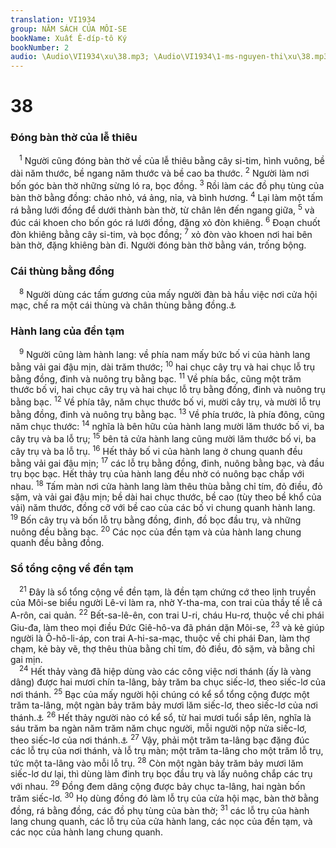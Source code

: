 ```yaml
---
translation: VI1934
group: NĂM SÁCH CỦA MÔI-SE
bookName: Xuất Ê-díp-tô Ký 
bookNumber: 2
audio: \Audio\VI1934\xu\38.mp3; \Audio\VI1934\1-ms-nguyen-thi\xu\38.mp3
---
```


<div class="title"><h1>38</h1><h3>Đóng bàn thờ của lễ thiêu</h3></div>
<span class="verse xu_38_1"> <sup>1</sup> Người cũng đóng bàn thờ về của lễ thiêu bằng cây si-tim, hình vuông, bề dài năm thước, bề ngang năm thước và bề cao ba thước. </span>
<span class="verse xu_38_2"><sup>2</sup> Người làm nơi bốn góc bàn thờ những sừng ló ra, bọc đồng. </span>
<span class="verse xu_38_3"><sup>3</sup> Rồi làm các đồ phụ tùng của bàn thờ bằng đồng: chảo nhỏ, vá ảng, nỉa, và bình hương. </span>
<span class="verse xu_38_4"><sup>4</sup> Lại làm một tấm rá bằng lưới đồng để dưới thành bàn thờ, từ chân lên đến ngang giữa, </span>
<span class="verse xu_38_5"><sup>5</sup> và đúc cái khoen cho bốn góc rá lưới đồng, đặng xỏ đòn khiêng. </span>
<span class="verse xu_38_6"><sup>6</sup> Đoạn chuốt đòn khiêng bằng cây si-tim, và bọc đồng; </span>
<span class="verse xu_38_7"><sup>7</sup> xỏ đòn vào khoen nơi hai bên bàn thờ, đặng khiêng bàn đi. Người đóng bàn thờ bằng ván, trống bộng. <br/></span>
<div class="title"><h3>Cái thùng bằng đồng</h3></div>
<span class="verse xu_38_8"> <sup>8</sup> Người dùng các tấm gương của mấy người đàn bà hầu việc nơi cửa hội mạc, chế ra một cái thùng và chân thùng bằng đồng.<a data-toggle="tooltip" data-placement="bottom" title="Xu 30:18">⚓</a><br/></span>
<div class="title"><h3>Hành lang của đền tạm</h3></div>
<span class="verse xu_38_9"> <sup>9</sup> Người cũng làm hành lang: về phía nam mấy bức bố vi của hành lang bằng vải gai đậu mịn, dài trăm thước; </span>
<span class="verse xu_38_10"><sup>10</sup> hai chục cây trụ và hai chục lỗ trụ bằng đồng, đinh và nuông trụ bằng bạc. </span>
<span class="verse xu_38_11"><sup>11</sup> Về phía bắc, cũng một trăm thước bố vi, hai chục cây trụ và hai chục lỗ trụ bằng đồng, đinh và nuông trụ bằng bạc. </span>
<span class="verse xu_38_12"><sup>12</sup> Về phía tây, năm chục thước bố vi, mười cây trụ, và mười lỗ trụ bằng đồng, đinh và nuông trụ bằng bạc. </span>
<span class="verse xu_38_13"><sup>13</sup> Về phía trước, là phía đông, cũng năm chục thước: </span>
<span class="verse xu_38_14"><sup>14</sup> nghĩa là bên hữu của hành lang mười lăm thước bố vi, ba cây trụ và ba lỗ trụ; </span>
<span class="verse xu_38_15"><sup>15</sup> bên tả cửa hành lang cũng mười lăm thước bố vi, ba cây trụ và ba lỗ trụ. </span>
<span class="verse xu_38_16"><sup>16</sup> Hết thảy bố vi của hành lang ở chung quanh đều bằng vải gai đậu mịn; </span>
<span class="verse xu_38_17"><sup>17</sup> các lỗ trụ bằng đồng, đinh, nuông bằng bạc, và đầu trụ bọc bạc. Hết thảy trụ của hành lang đều nhờ có nuông bạc chắp với nhau. </span>
<span class="verse xu_38_18"><sup>18</sup> Tấm màn nơi cửa hành lang làm thêu thùa bằng chỉ tím, đỏ điều, đỏ sặm, và vải gai đậu mịn; bề dài hai chục thước, bề cao (tùy theo bề khổ của vải) năm thước, đồng cỡ với bề cao của các bố vi chung quanh hành lang. </span>
<span class="verse xu_38_19"><sup>19</sup> Bốn cây trụ và bốn lỗ trụ bằng đồng, đinh, đồ bọc đầu trụ, và những nuông đều bằng bạc. </span>
<span class="verse xu_38_20"><sup>20</sup> Các nọc của đền tạm và của hành lang chung quanh đều bằng đồng. <br/></span>
<div class="title"><h3>Sổ tổng cộng về đền tạm</h3></div>
<span class="verse xu_38_21"> <sup>21</sup> Đây là sổ tổng cộng về đền tạm, là đền tạm chứng cớ theo lịnh truyền của Môi-se biểu người Lê-vi làm ra, nhờ Y-tha-ma, con trai của thầy tế lễ cả A-rôn, cai quản. </span>
<span class="verse xu_38_22"><sup>22</sup> Bết-sa-lê-ên, con trai U-ri, cháu Hu-rơ, thuộc về chi phái Giu-đa, làm theo mọi điều Đức Giê-hô-va đã phán dặn Môi-se, </span>
<span class="verse xu_38_23"><sup>23</sup> và kẻ giúp người là Ô-hô-li-áp, con trai A-hi-sa-mạc, thuộc về chi phái Đan, làm thợ chạm, kẻ bày vẽ, thợ thêu thùa bằng chỉ tím, đỏ điều, đỏ sặm, và bằng chỉ gai mịn. <br/></span>
<span class="verse xu_38_24"> <sup>24</sup> Hết thảy vàng đã hiệp dùng vào các công việc nơi thánh (ấy là vàng dâng) được hai mươi chín ta-lâng, bảy trăm ba chục siếc-lơ, theo siếc-lơ của nơi thánh. </span>
<span class="verse xu_38_25"><sup>25</sup> Bạc của mấy người hội chúng có kể sổ tổng cộng được một trăm ta-lâng, một ngàn bảy trăm bảy mươi lăm siếc-lơ, theo siếc-lơ của nơi thánh.<a data-toggle="tooltip" data-placement="bottom" title="Xu 30:11-16">⚓</a></span>
<span class="verse xu_38_26"><sup>26</sup> Hết thảy người nào có kể sổ, từ hai mươi tuổi sắp lên, nghĩa là sáu trăm ba ngàn năm trăm năm chục người, mỗi người nộp nửa siếc-lơ, theo siếc-lơ của nơi thánh.<a data-toggle="tooltip" data-placement="bottom" title="Mat 17:24">⚓</a></span>
<span class="verse xu_38_27"><sup>27</sup> Vậy, phải một trăm ta-lâng bạc đặng đúc các lỗ trụ của nơi thánh, và lỗ trụ màn; một trăm ta-lâng cho một trăm lỗ trụ, tức một ta-lâng vào mỗi lỗ trụ. </span>
<span class="verse xu_38_28"><sup>28</sup> Còn một ngàn bảy trăm bảy mươi lăm siếc-lơ dư lại, thì dùng làm đinh trụ bọc đầu trụ và lấy nuông chắp các trụ với nhau. </span>
<span class="verse xu_38_29"><sup>29</sup> Đồng đem dâng cộng được bảy chục ta-lâng, hai ngàn bốn trăm siếc-lơ. </span>
<span class="verse xu_38_30"><sup>30</sup> Họ dùng đồng đó làm lỗ trụ của cửa hội mạc, bàn thờ bằng đồng, rá bằng đồng, các đồ phụ tùng của bàn thờ; </span>
<span class="verse xu_38_31"><sup>31</sup> các lỗ trụ của hành lang chung quanh, các lỗ trụ của cửa hành lang, các nọc của đền tạm, và các nọc của hành lang chung quanh. <br/></span>
